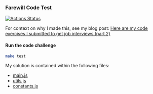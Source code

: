 ### Farewill Code Test

[![Actions Status](https://github.com/umaar/farewill-test/workflows/Node%20CI/badge.svg)](https://github.com/umaar/farewill-test/actions)

For context on why I made this, see my blog post: [Here are my code exercises I submitted to get job interviews (part 2)](https://umaar.com/blog/my-code-exercise-submissions-part-2/)

#### Run the code challenge

```sh
make test
```

My solution is contained within the following files:

-   [main.js](https://github.com/umaar/farewill-test/blob/master/js/main.js)
-   [utils.js](https://github.com/umaar/farewill-test/blob/master/js/utils.js)
-   [constants.js](https://github.com/umaar/farewill-test/blob/master/js/constants.js)
